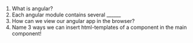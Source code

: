 1. What is angular?
2. Each angular module contains several ______
3. How can we view our angular app in the browser?
4. Name 3 ways we can insert html-templates of a component in the main component!
